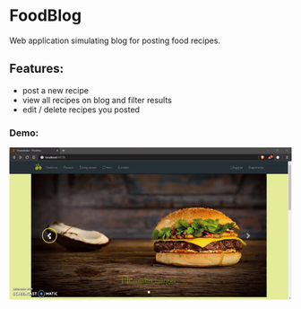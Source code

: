 # FoodBlog
 Web application simulating blog for posting food recipes.
 
 ## Features:
- post a new recipe
- view all recipes on blog and filter results
- edit / delete recipes you posted

### Demo: 
![](demo.gif)

